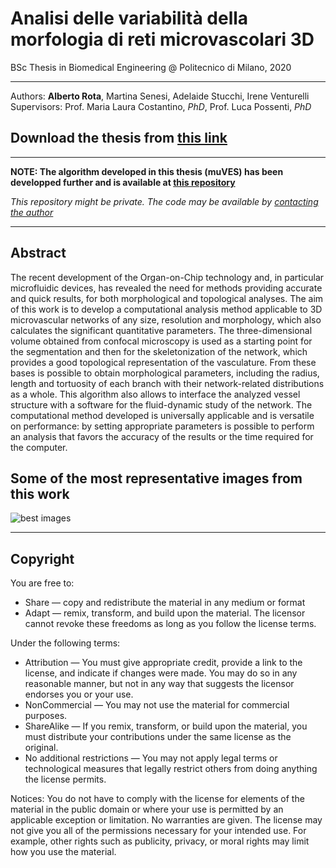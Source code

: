 # Analisi delle variabilità della morfologia di reti microvascolari 3D
BSc Thesis in Biomedical Engineering @ Politecnico di Milano, 2020
***
Authors: **Alberto Rota**, Martina Senesi, Adelaide Stucchi, Irene Venturelli
Supervisors: Prof. Maria Laura Costantino, _PhD_, Prof. Luca Possenti, _PhD_

## Download the thesis from [this link](https://github.com/alberto-rota/Analisi-delle-Variabilita-di-Reti-Microvascolari-3D-muVES/raw/main/Thesis_Script.pdf)
***
**NOTE: The algorithm developed in this thesis (muVES) has been developped further and is available at [this repository](https://github.com/alberto-rota/muVES)**

*This repository might be private. The code may be available by [contacting the author](mailto:alberto_rota@outlook.com)*
***
## Abstract
The recent development of the Organ-on-Chip technology and, in particular microfluidic devices, has revealed the need for methods providing accurate and quick results, for both morphological and topological analyses.
The aim of this work is to develop a computational analysis method applicable to 3D microvascular networks of any size, resolution and morphology, which also calculates the significant quantitative parameters. The three-dimensional volume obtained from confocal microscopy is used as a starting point for the segmentation and then for the skeletonization of the network, which provides a good topological representation of the vasculature. From these bases is possible to obtain morphological parameters, including the radius, length and tortuosity of each branch with their network-related distributions as a whole. This algorithm also allows to interface the analyzed vessel structure with a software for the fluid-dynamic study of the network.
The computational method developed is universally applicable and is versatile on performance: by setting appropriate parameters is possible to perform an analysis that favors the accuracy of the results or the time required for the computer.

## Some of the most representative images from this work
![best images](https://github.com/alberto-rota/Analisi-delle-Variabilita-di-Reti-Microvascolari-3D-muVES/blob/main/some_images.png)

***
## Copyright 
You are free to:
* Share — copy and redistribute the material in any medium or format
* Adapt — remix, transform, and build upon the material. The licensor cannot revoke these freedoms as long as you follow the license terms.
    
Under the following terms:
* Attribution — You must give appropriate credit, provide a link to the license, and indicate if changes were made. You may do so in any reasonable manner, but not in any way that     suggests the licensor endorses you or your use.
* NonCommercial — You may not use the material for commercial purposes.
* ShareAlike — If you remix, transform, or build upon the material, you must distribute your contributions under the same license as the original.
* No additional restrictions — You may not apply legal terms or technological measures that legally restrict others from doing anything the license permits.

Notices:
You do not have to comply with the license for elements of the material in the public domain or where your use is permitted by an applicable exception or limitation.
No warranties are given. The license may not give you all of the permissions necessary for your intended use. For example, other rights such as publicity, privacy, or moral rights may limit how you use the material.

